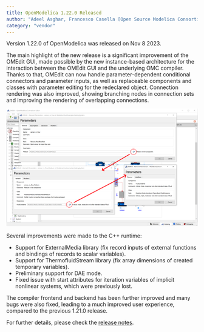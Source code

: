 ```yaml
---
title: OpenModelica 1.22.0 Released
author: "Adeel Asghar, Francesco Casella [Open Source Modelica Consortium](https://www.openmodelica.org/)"
category: "vendor"
---
```


Version 1.22.0 of OpenModelica was released on Nov 8 2023.

The main highlight of the new release is a significant improvement of the OMEdit GUI,
made possible by the new instance-based architecture for the interaction between the OMEdit GUI and the underlying OMC compiler.
Thanks to that, OMEdit can now handle parameter-dependent conditional connectors and parameter inputs, as well as replaceable components and classes with parameter editing for the redeclared object.
Connection rendering was also improved, showing branching nodes in connection sets and improving the rendering of overlapping connections.

![OMEdit replaceable support](omedit-replaceable-support.png "OMEdit replaceable support")

Several improvements were made to the C++ runtime:
  - Support for ExternalMedia library (fix record inputs of external functions and bindings of records to scalar variables).
  - Support for ThermofluidStream library (fix array dimensions of created temporary variables).
  - Preliminary support for DAE mode.
  - Fixed issue with start attributes for iteration variables of implicit nonlinear systems, which were previously lost.

The compiler frontend and backend has been further improved and many bugs were also fixed, leading to a much improved user experience, compared to the previous 1.21.0 release.

For further details, please check the [release notes](https://github.com/OpenModelica/OpenModelica/releases/tag/v1.22.0).